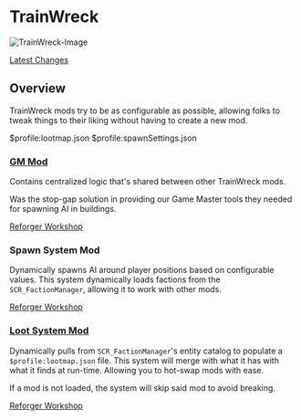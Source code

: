 ﻿# TrainWreck

<img src="trainwreck.jpg" alt="TrainWreck-Image"/>

<a href="2025-07-15.md">Latest Changes</a>

## Overview

TrainWreck mods try to be as configurable as possible, allowing folks to tweak things to their 
liking without having to create a new mod.

<code-block lang="bash">
$profile:lootmap.json
$profile:spawnSettings.json
</code-block>

### [GM Mod](Spawn-in-Buildings.md)

Contains centralized logic that's shared between other TrainWreck mods. 

Was the stop-gap solution in providing our Game Master tools they needed for spawning AI in buildings.

<a href="https://reforger.armaplatform.com/workshop/61F8FB543ECB6949-TrainWreck-GM">Reforger Workshop</a>

### Spawn System Mod

Dynamically spawns AI around player positions based on configurable values. This system dynamically loads factions from the
`SCR_FactionManager`, allowing it to work with other mods.

<a href="https://reforger.armaplatform.com/workshop/627912F23F2FC55C-TrainWreck-SpawnSystem">Reforger Workshop</a>

### [Loot System Mod](Overview.md)

Dynamically pulls from `SCR_FactionManager`'s entity catalog to populate a `$profile:lootmap.json` file. This system will 
merge with what it has with what it finds at run-time. Allowing you to hot-swap mods with ease. 

If a mod is not loaded, the system will skip said mod to avoid breaking.

<a href="https://reforger.armaplatform.com/workshop/626E39840DDC4323-TrainWreckLooting">Reforger Workshop</a>
